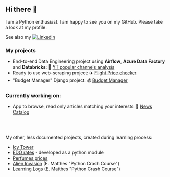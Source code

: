 ## Hi there 👋

I am a Python enthusiast. I am happy to see you on my GitHub. Please take a look at my profile.

See also my [![Linkedin](https://i.stack.imgur.com/gVE0j.png)](https://www.linkedin.com/in/maciejolszanski)



### My projects
* End-to-end Data Engineering project using **Airflow**, **Azure Data Factory** and **Databricks**:
🥇 [YT popular channels analysis](https://github.com/maciejolszanski/YT-channels-analysis)
* Ready to use web-scraping project:
✈️ [Flight Price checker](https://github.com/maciejolszanski/Flight_price_checker)
* "Budget Manager" Django project:
💰 [Budget Manager](https://github.com/maciejolszanski/Budget_manager)

### Currently working on:
* App to browse, read only articles matching your interests: 📰 [News Catalog](https://github.com/maciejolszanski/news-catalog)
</br>
</br>
   
   
My other, less documented projects, created during learning process:
* [Icy Tower](https://github.com/maciejolszanski/Icy_Tower)
* [EDO rates](https://github.com/maciejolszanski/EDO_rates) - developed as a python module
* [Perfumes prices](https://github.com/maciejolszanski/Web_scraping_perfumes_prices)
* [Alien Invasion](https://github.com/maciejolszanski/Alien_Invasion_development) (E. Matthes "Python Crash Course")
* [Learning Logs](https://github.com/maciejolszanski/Learning_Logs) (E. Matthes "Python Crash Course")



<!-- This shows my most used languages
[![Top Langs](https://github-readme-stats.vercel.app/api/top-langs/?username=maciejolszanski)](https://github.com/anuraghazra/github-readme-stats)

 -->
<!--
**maciejolszanski/maciejolszanski** is a ✨ _special_ ✨ repository because its `README.md` (this file) appears on your GitHub profile.

Here are some ideas to get you started:

- 🔭 I’m currently working on ...
- 🌱 I’m currently learning ...
- 👯 I’m looking to collaborate on ...
- 🤔 I’m looking for help with ...
- 💬 Ask me about ...
- 📫 How to reach me: ...
- 😄 Pronouns: ...
- ⚡ Fun fact: ...
-->
